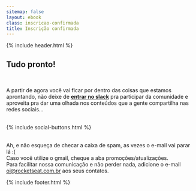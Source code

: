 ```yaml
---
sitemap: false
layout: ebook
class: inscricao-confirmada
title: Inscrição confirmada
---
```


<div id="primary-content">
  {% include header.html %}

  <section>
    <div class="container">
      <div class="content">
        <h1>Tudo pronto!</h1>
        <br/>
        <p>A partir de agora você vai ficar por dentro das coisas que estamos aprontando, não deixe de <strong><a href="http://slack.rocketseat.com.br" target="_blank">entrar no slack</a></strong> pra participar da comunidade e aproveita pra dar uma olhada nos conteúdos que a gente compartilha nas redes sociais...</p>
        <br/>
        {% include social-buttons.html %}
        <p>
          <br/>Ah, e não esqueça de checar a caixa de spam, as vezes o e-mail vai parar lá :(<br/>
          Caso você utilize o gmail, cheque a aba promoções/atualizações.<br/>
          Para facilitar nossa comunicação e não perder nada, adicione o e-mail <a href="mailto:oi@rocketseat.com.br">oi@rocketseat.com.br</a> aos seus contatos.
        </p>
      </div>
    </div>
  </section>
</div>

<div id="footer-container">
  {% include footer.html %}
</div>

<script>
  fbq('track', 'Lead');
</script>

